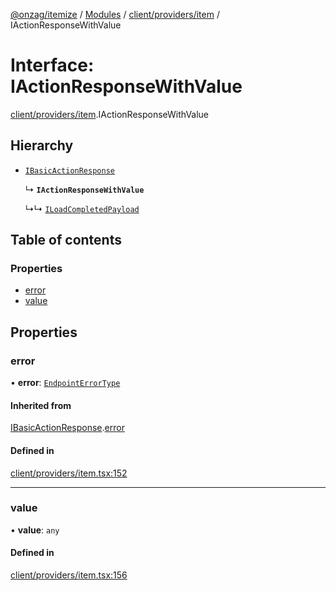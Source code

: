 [@onzag/itemize](../README.md) / [Modules](../modules.md) / [client/providers/item](../modules/client_providers_item.md) / IActionResponseWithValue

# Interface: IActionResponseWithValue

[client/providers/item](../modules/client_providers_item.md).IActionResponseWithValue

## Hierarchy

- [`IBasicActionResponse`](client_providers_item.IBasicActionResponse.md)

  ↳ **`IActionResponseWithValue`**

  ↳↳ [`ILoadCompletedPayload`](client_providers_item.ILoadCompletedPayload.md)

## Table of contents

### Properties

- [error](client_providers_item.IActionResponseWithValue.md#error)
- [value](client_providers_item.IActionResponseWithValue.md#value)

## Properties

### error

• **error**: [`EndpointErrorType`](../modules/base_errors.md#endpointerrortype)

#### Inherited from

[IBasicActionResponse](client_providers_item.IBasicActionResponse.md).[error](client_providers_item.IBasicActionResponse.md#error)

#### Defined in

[client/providers/item.tsx:152](https://github.com/onzag/itemize/blob/f2f29986/client/providers/item.tsx#L152)

___

### value

• **value**: `any`

#### Defined in

[client/providers/item.tsx:156](https://github.com/onzag/itemize/blob/f2f29986/client/providers/item.tsx#L156)
